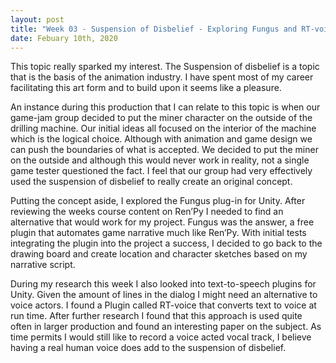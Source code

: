 ```yaml
---
layout: post
title: "Week 03 - Suspension of Disbelief - Exploring Fungus and RT-voice plug-ins"
date: Febuary 10th, 2020
--- 
```


   This topic really sparked my interest. The Suspension of disbelief is a topic that is the basis of the animation industry. I have spent most of my career facilitating this art form and to build upon it seems like a pleasure.
 
   An instance during this production that I can relate to this topic is when our game-jam group decided to put the miner character on the outside of the drilling machine.  Our initial ideas all focused on the interior of the machine which is the logical choice.  Although with animation and game design we can push the boundaries of what is accepted.  We decided to put the miner on the outside and although this would never work in reality, not a single game tester questioned the fact.   I feel that our group had very effectively used the suspension of disbelief to really create an original concept.
 
   Putting the concept aside, I explored the Fungus plug-in for Unity.  After reviewing the weeks course content on Ren’Py I needed to find an alternative that would work for my project.  Fungus was the answer, a free plugin that automates game narrative much like Ren’Py.  With initial tests integrating the plugin into the project a success, I decided to go back to the drawing board and create location and character sketches based on my narrative script.
 
   During my research this week I also looked into text-to-speech plugins for Unity.  Given the amount of lines in the dialog I might need an alternative to voice actors.  I found a Plugin called RT-voice that converts text to voice at run time.  After further research I found that this approach is used quite often in larger production and found an interesting paper on the subject.  As time permits I would still like to record a voice acted vocal track, I believe having a real human voice does add to the suspension of disbelief. 
